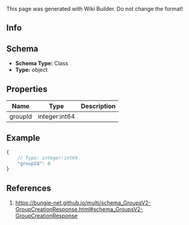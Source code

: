 <span class="wiki-builder">This page was generated with Wiki Builder. Do not change the format!</span>

## Info

## Schema
* **Schema Type:** Class
* **Type:** object

## Properties
Name | Type | Description
---- | ---- | -----------
groupId | integer:int64 | 

## Example
```javascript
{
    // Type: integer:int64
    "groupId": 0
}

```

## References
1. https://bungie-net.github.io/multi/schema_GroupsV2-GroupCreationResponse.html#schema_GroupsV2-GroupCreationResponse
